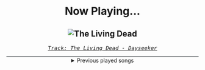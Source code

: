 <div align="center"> 
<h1>Now Playing...</h1>

![The Living Dead](https://i.scdn.co/image/ab67616d00001e02d7a0cbf48e93267debc701a0)
--
_<samp><a href="https://open.spotify.com/track/4ovLkKaaXBxgobis0csgDX">Track: The Living Dead - Dayseeker</a></samp>_

<div style="border: 1px #4B5054 solid"></div>
<details>
  <summary>
    Previous played songs
  </summary>
  <table>
    <thead>
      <tr>
        <th>
          Artist
        </th>
        <th>
          Song
        </th>
        <th>
          Link
        </th>
      </tr>
    </thead>
    <tbody>
      <tr><td>Dayseeker</td><td>The Living Dead</td><td><a href="https://open.spotify.com/track/4ovLkKaaXBxgobis0csgDX">https://open.spotify.com/track/4ovLkKaaXBxgobis0csgDX</a></td></tr><tr><td>We Came As Romans</td><td>bad luck</td><td><a href="https://open.spotify.com/track/4l6m1x05ChXrZA7GEoQtO6">https://open.spotify.com/track/4l6m1x05ChXrZA7GEoQtO6</a></td></tr><tr><td>Bad Omens</td><td>Dying To Love</td><td><a href="https://open.spotify.com/track/1TPdMmb92BoWvDFQlCuVl0">https://open.spotify.com/track/1TPdMmb92BoWvDFQlCuVl0</a></td></tr><tr><td>Dayseeker</td><td>Burial Plot</td><td><a href="https://open.spotify.com/track/3ZNBfFhZ10MrpedOl7b2p8">https://open.spotify.com/track/3ZNBfFhZ10MrpedOl7b2p8</a></td></tr><tr><td>Ov Sulfur</td><td>Wither</td><td><a href="https://open.spotify.com/track/5IR1hB9IiBPRKCiUdUKVR1">https://open.spotify.com/track/5IR1hB9IiBPRKCiUdUKVR1</a></td></tr><tr><td>Orbit Culture</td><td>See Through Me</td><td><a href="https://open.spotify.com/track/0VlYcZCXxdodVUVBX0sRJQ">https://open.spotify.com/track/0VlYcZCXxdodVUVBX0sRJQ</a></td></tr><tr><td>Atlas</td><td>Salt And Sulfur</td><td><a href="https://open.spotify.com/track/7ueYiupji0ihYgf8T3tTUl">https://open.spotify.com/track/7ueYiupji0ihYgf8T3tTUl</a></td></tr><tr><td>Cenobia</td><td>Throne Of Want</td><td><a href="https://open.spotify.com/track/3Hrdh8vuUbeCK6bFkd4HZX">https://open.spotify.com/track/3Hrdh8vuUbeCK6bFkd4HZX</a></td></tr><tr><td>Of Mice & Men</td><td>Troubled Water</td><td><a href="https://open.spotify.com/track/5P4el2I8usVLwh90Q2AcMa">https://open.spotify.com/track/5P4el2I8usVLwh90Q2AcMa</a></td></tr><tr><td>Elwood Stray</td><td>Nevermind</td><td><a href="https://open.spotify.com/track/3n0d3RDGWhzCgP1qr6vrHW">https://open.spotify.com/track/3n0d3RDGWhzCgP1qr6vrHW</a></td></tr><tr><td>Orbit Culture</td><td>Black Mountain</td><td><a href="https://open.spotify.com/track/5eWl0vAfIEhpY5Y69ZHTdS">https://open.spotify.com/track/5eWl0vAfIEhpY5Y69ZHTdS</a></td></tr><tr><td>Orbit Culture</td><td>Death Above Life</td><td><a href="https://open.spotify.com/track/3DnSGTaMu11TybQmW9hJ1O">https://open.spotify.com/track/3DnSGTaMu11TybQmW9hJ1O</a></td></tr><tr><td>Adept</td><td>Parting Ways</td><td><a href="https://open.spotify.com/track/5I9ZqRn6oJ6ljsg0zIE81B">https://open.spotify.com/track/5I9ZqRn6oJ6ljsg0zIE81B</a></td></tr><tr><td>Adept</td><td>Parting Ways</td><td><a href="https://open.spotify.com/track/5I9ZqRn6oJ6ljsg0zIE81B">https://open.spotify.com/track/5I9ZqRn6oJ6ljsg0zIE81B</a></td></tr><tr><td>Unprocessed</td><td>Solara</td><td><a href="https://open.spotify.com/track/0ExH5I7VFtpJkhHHkn2MkQ">https://open.spotify.com/track/0ExH5I7VFtpJkhHHkn2MkQ</a></td></tr><tr><td>Annisokay</td><td>My Effigy</td><td><a href="https://open.spotify.com/track/2yeIjXWp9wp2pPfywwiumU">https://open.spotify.com/track/2yeIjXWp9wp2pPfywwiumU</a></td></tr><tr><td>Orbit Culture</td><td>The Newborn One</td><td><a href="https://open.spotify.com/track/55Abz5w8QOf3i1PgstuY3S">https://open.spotify.com/track/55Abz5w8QOf3i1PgstuY3S</a></td></tr><tr><td>The Narrator</td><td>Pills From The Start</td><td><a href="https://open.spotify.com/track/5veJxMbTFDmUStxWBTthlC">https://open.spotify.com/track/5veJxMbTFDmUStxWBTthlC</a></td></tr><tr><td>Silent Planet</td><td>Wick</td><td><a href="https://open.spotify.com/track/3yMU4otI6sZZBNSq2TYdXf">https://open.spotify.com/track/3yMU4otI6sZZBNSq2TYdXf</a></td></tr><tr><td>Currents</td><td>It Only Gets Darker</td><td><a href="https://open.spotify.com/track/1VRspIpapVgCmA3WwLbCd4">https://open.spotify.com/track/1VRspIpapVgCmA3WwLbCd4</a></td></tr>
    </tbody>
  </table>
</details>

</div>
